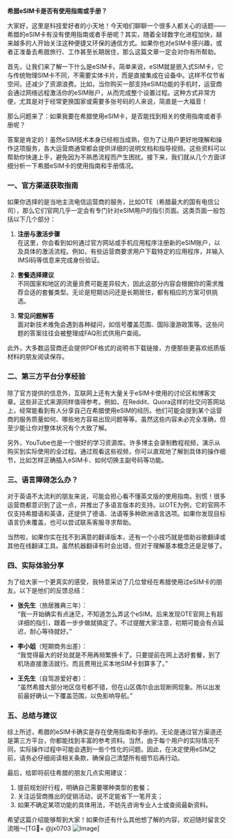 **希腊eSIM卡是否有使用指南或手册？**

大家好，这里是科技爱好者的小天地！今天咱们聊聊一个很多人都关心的话题——希腊的eSIM卡有没有使用指南或者手册呢？其实，随着全球数字化进程加快，越来越多的人开始关注这种便捷又环保的通信方式。如果你也对eSIM卡感兴趣，或者正准备去希腊旅行、工作甚至长期居住，那么这篇文章一定会对你有所帮助。

首先，让我们来了解一下什么是eSIM卡。简单来说，eSIM就是嵌入式SIM卡，它与传统物理SIM卡不同，不需要实体卡片，而是直接集成在设备中。这样不仅节省空间，还减少了资源浪费。比如，当你购买一部支持eSIM功能的手机时，运营商会通过网络远程激活你的eSIM账户，从而完成整个设置过程。这种方式非常方便，尤其是对于经常更换国家或需要多张号码的人来说，简直是一大福音！

那么问题来了：如果我要在希腊使用eSIM卡，是否能找到相关的使用指南或者手册呢？

答案是肯定的！虽然eSIM技术本身已经相当成熟，但为了让用户更好地理解和操作这项服务，各大运营商通常都会提供详细的说明文档和指导视频。这些资料可以帮助你快速上手，避免因为不熟悉流程而产生困扰。接下来，我们就从几个方面详细分析一下希腊eSIM卡的使用指南和手册情况。

### 一、官方渠道获取指南

如果你选择的是当地主流电信运营商的服务，比如OTE（希腊最大的国有电信公司），那么它们官网几乎一定会有专门针对eSIM用户的指引页面。这类页面一般包括以下几个部分：

1. **注册与激活步骤**  
   在这里，你会看到如何通过官方网站或手机应用程序注册新的eSIM账户，以及具体的激活流程。例如，有些运营商要求用户下载特定的应用程序，并输入IMSI码等信息来完成身份验证。

2. **套餐选择建议**  
   不同国家和地区的流量资费可能差异较大，因此这部分内容会根据你的需求推荐合适的套餐类型。无论是短期访问还是长期居住，都有相应的方案可供挑选。

3. **常见问题解答**  
   面对新技术难免会遇到各种疑问，如信号覆盖范围、国际漫游政策等。这些问题的答案往往会被整理成FAQ形式供用户查阅。

此外，大多数运营商还会提供PDF格式的说明书下载链接，方便那些更喜欢纸质版材料的朋友阅读保存。

### 二、第三方平台分享经验

除了官方提供的信息外，互联网上还有大量关于eSIM卡使用的讨论区和博客文章。这些非正式来源同样值得参考。例如，在Reddit、Quora这样的社交问答网站上，经常能看到有人分享自己在希腊使用eSIM的经历。他们可能会提到某个运营商的服务质量如何、哪些地方容易出现问题等等。虽然这些内容未必完全准确，但至少能让你对整体状况有个大致了解。

另外，YouTube也是一个很好的学习资源库。许多博主会录制教程视频，演示从购买到实际使用的全过程。通过观看这些视频，你可以直观地了解到具体的操作细节，比如怎样正确插入eSIM卡、如何切换主副号码等功能。

### 三、语言障碍怎么办？

对于英语不太流利的朋友来说，可能会担心看不懂英文版的使用指南。别慌！很多运营商都意识到了这一点，并推出了多语言版本的支持。以OTE为例，它的官网不仅支持希腊语和英语，还提供了德语、法语等多种欧洲语言选项。如果你发现目标语言仍未覆盖，也可以尝试联系客服寻求帮助。

当然啦，如果你实在找不到满意的翻译版本，还有一个小技巧就是借助谷歌翻译或其他在线翻译工具。虽然机器翻译有时会出错，但对于理解基本概念还是足够了。

### 四、实际体验分享

为了给大家一个更真实的感受，我特意采访了几位曾经在希腊使用过eSIM卡的朋友。以下是他们的反馈总结：

- **张先生**（旅居雅典三年）：  
“我一开始确实有点迷茫，不知道怎么弄这个eSIM。后来发现OTE官网上有超详细的指引，跟着一步步做就搞定了。不过提醒大家注意，初期可能会有点延迟，耐心等待就好。”

- **李小姐**（短期商务出差）：  
“我觉得最大的好处就是不用再频繁换卡了。只要提前在网上选好套餐，到了机场直接激活就行。而且费用比买本地SIM卡划算多了。”

- **王先生**（自驾游爱好者）：  
“虽然希腊大部分地区信号都不错，但在山区偶尔会出现断网现象。所以出发前最好确认一下覆盖范围，以免影响导航。”

### 五、总结与建议

综上所述，希腊的eSIM卡确实是存在使用指南和手册的。无论是通过官方渠道还是第三方平台，你都能找到丰富的参考资料。当然，由于每个用户的实际情况不同，实际操作过程中可能会遇到一些个性化的问题。因此，在决定使用eSIM之前，请务必仔细阅读相关条款，确保自己清楚所有细节后再行动。

最后，给即将前往希腊的朋友几点实用建议：

1. 提前规划好行程，明确自己需要哪种类型的套餐；
2. 关注运营商推出的促销活动，说不定能省下一笔开支；
3. 如果不确定某项功能的具体用法，不妨先咨询专业人士或查阅最新资料。

希望这篇介绍能够帮到大家！如果你还有什么其他想了解的内容，欢迎随时留言交流哦～[TG💪+ @jx0703 ![Image](https://github.com/user-attachments/assets/dbca1d08-cadb-493c-b0ec-ad6f7a83f270)]